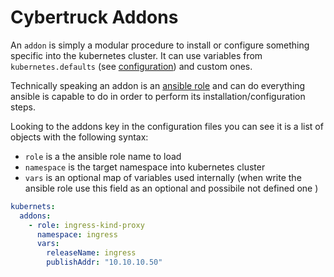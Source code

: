 # Cybertruck Addons

An `addon` is simply a modular procedure to install or configure something specific into the kubernetes cluster. It can use variables from `kubernetes.defaults` (see [configuration](configuration.md)) and custom ones.

Technically speaking an addon is an [ansible role](https://docs.ansible.com/ansible/latest/user_guide/playbooks_reuse_roles.html) and can do everything ansible is capable to do in order to perform its installation/configuration steps.

Looking to the addons key in the configuration files you can see it is a list of objects with the following syntax:

- `role` is a the ansible role name to load
- `namespace` is the target namespace into kubernetes cluster
- `vars` is an optional map of variables used internally (when write the ansible role use this field as an optional and possibile not defined one )

```yaml
kubernets:
  addons:
    - role: ingress-kind-proxy
      namespace: ingress
      vars:
        releaseName: ingress
        publishAddr: "10.10.10.50"
```
